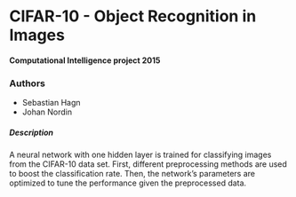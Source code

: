 # CIFAR-10 - Object Recognition in Images
#### Computational Intelligence project 2015

### Authors

- Sebastian Hagn 
- Johan Nordin

##### Description
A neural network with one hidden layer is trained for classifying images from the CIFAR-10 data set. First, different preprocessing methods are used to boost the classification rate. Then, the network’s parameters are optimized to tune the performance given the preprocessed data.
